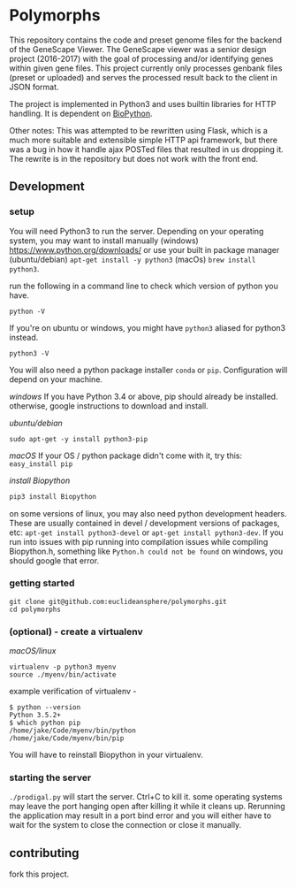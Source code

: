# Polymorphs

This repository contains the code and preset genome files for the backend of the GeneScape Viewer. The GeneScape viewer was a senior design project (2016-2017) with the goal of processing and/or identifying genes within given gene files. This project currently only processes genbank files (preset or uploaded) and serves the processed result back to the client in JSON format.

The project is implemented in Python3 and uses builtin libraries for HTTP handling. It is dependent on [BioPython](https://github.com/biopython/biopython).

Other notes:
This was attempted to be rewritten using Flask, which is a much more suitable and extensible simple HTTP api framework, but there was a bug in how it handle ajax POSTed files that resulted in us dropping it. The rewrite is in the repository but does not work with the front end.

## Development

### setup
You will need Python3 to run the server. Depending on your operating system, you may want to install manually (windows) https://www.python.org/downloads/ or use your built in package manager (ubuntu/debian) `apt-get install -y python3` (macOs) `brew install python3`.

run the following in a command line to check which version of python you have.
```
python -V
```

If you're on ubuntu or windows, you might have `python3` aliased for python3 instead.
```
python3 -V
```

You will also need a python package installer `conda` or `pip`. Configuration will depend on your machine.

*windows*
If you have Python 3.4 or above, pip should already be installed. otherwise, google instructions to download and install.

*ubuntu/debian*
```
sudo apt-get -y install python3-pip
```
*macOS*
If your OS / python package didn't come with it, try this: `easy_install pip`

*install Biopython*
```bash
pip3 install Biopython
```

on some versions of linux, you may also need python development headers. These are usually contained in devel / development versions of packages, etc: `apt-get install python3-devel` or `apt-get install python3-dev`. If you run into issues with pip running into compilation issues while compiling Biopython.h, something like `Python.h could not be found` on windows, you should google that error.

### getting started
```
git clone git@github.com:euclideansphere/polymorphs.git
cd polymorphs
```
### (optional) - create a virtualenv

*macOS/linux*
```
virtualenv -p python3 myenv
source ./myenv/bin/activate
```

example verification of virtualenv -
```
$ python --version
Python 3.5.2+
$ which python pip
/home/jake/Code/myenv/bin/python
/home/jake/Code/myenv/bin/pip
```
You will have to reinstall Biopython in your virtualenv.

### starting the server
`./prodigal.py` will start the server. Ctrl+C to kill it. some operating systems may leave the port hanging open after killing it while it cleans up. Rerunning the application may result in a port bind error and you will either have to wait for the system to close the connection or close it manually.

## contributing
fork this project.
